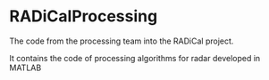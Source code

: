 # RADiCalProcessing
The code from the processing team into the RADiCal project.

It contains the code of processing algorithms for radar developed in MATLAB